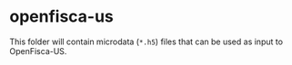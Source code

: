 # openfisca-us

This folder will contain microdata (`*.h5`) files that can be used as input to OpenFisca-US.